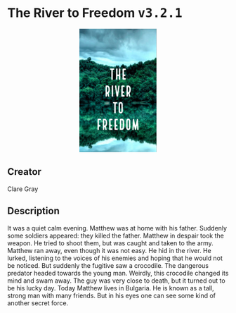 
# The River to Freedom <kbd>v3.2.1</kbd>

<center>
  <img src="./cover-1024.jpg"/>
</center>

## Creator
Clare Gray

## Description
It was a quiet calm evening. Matthew was at home with his father. Suddenly some soldiers  appeared: they killed the father. Matthew in despair took the weapon. He tried to shoot them, but was caught and taken to the army. Matthew ran away, even though it was not easy. He hid in the river. He lurked, listening to the voices of his enemies and hoping that he would not be noticed. But suddenly the fugitive saw a crocodile. The dangerous predator headed towards the young man. Weirdly, this crocodile changed its mind and swam away. The guy was very close to death, but it turned out to be his lucky day. Today Matthew lives in Bulgaria. He is known as a tall, strong man with many friends. But in his eyes one can see some kind of another secret force.
